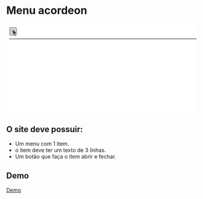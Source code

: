 # Menu acordeon

![imagem do site](capa.gif)

## O site deve possuir:

+ Um menu com 1 item.
+ o item deve ter um texto de 3 linhas.
+ Um botão que faça o item abrir e fechar.

## Demo
[Demo](https://dsordes37.github.io/exercicios_dom/003_menu_acordeon)